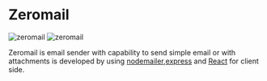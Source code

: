 # Zeromail

![zeromail](https://ibb.co/L9pDk7Y)
![zeromail](https://ibb.co/7J3VKVZ)



Zeromail is email sender with capability to send simple email or with attachments is developed by using [nodemailer](https://nodemailer.com/about/),[express](https://expressjs.com/)
and [React](https://reactjs.org/) for client side.


